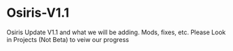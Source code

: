 # Osiris-V1.1
Osiris Update V1.1 and what we will be adding. Mods, fixes, etc.
Please Look in Projects (Not Beta) to veiw our progress 
